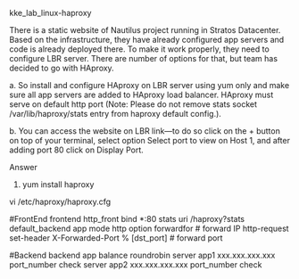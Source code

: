 kke_lab_linux-haproxy

There is a static website of Nautilus project running in Stratos Datacenter. Based on the infrastructure, they have already configured app servers and code is already deployed there. To make it work properly, they need to configure LBR server. There are number of options for that, but team has decided to go with HAproxy.


a. So install and configure HAproxy on LBR server using yum only and make sure all app servers are added to HAproxy load balancer. HAproxy must serve on default http port (Note: Please do not remove stats socket /var/lib/haproxy/stats entry from haproxy default config.).

b. You can access the website on LBR link—to do so click on the + button on top of your terminal, select option Select port to view on Host 1, and after adding port 80 click on Display Port.


Answer
1. yum install haproxy

vi /etc/haproxy/haproxy.cfg

#FrontEnd
frontend http_front
   bind *:80
   stats uri /haproxy?stats
   default_backend app
   mode http
   option forwardfor   # forward IP
   http-request set-header X-Forwarded-Port % [dst_port]   # forward port

#Backend
backend app
  balance roundrobin
  server app1 xxx.xxx.xxx.xxx port_number check
  server app2 xxx.xxx.xxx.xxx port_number check
